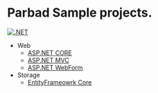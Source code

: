 # Parbad Sample projects.

[![.NET](https://github.com/Sina-Soltani/Parbad.Samples/actions/workflows/dotnet.yml/badge.svg?branch=master)](https://github.com/Sina-Soltani/Parbad.Samples/actions/workflows/dotnet.yml)

* Web
  * [ASP.NET CORE](https://github.com/Sina-Soltani/Parbad.Samples/tree/master/Web/Parbad.Sample.AspNetCore)
  * [ASP.NET MVC](https://github.com/Sina-Soltani/Parbad.Samples/tree/master/Web/Parbad.Sample.Mvc)
  * [ASP.NET WebForm](https://github.com/Sina-Soltani/Parbad.Samples/tree/master/Web/Parbad.Sample.WebForm)
* Storage
  * [EntityFrameowrk Core](https://github.com/Sina-Soltani/Parbad.Samples/tree/master/Storage/Parbad.Sample.EntityFrameworkCore)
